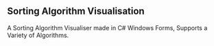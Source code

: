 ## Sorting Algorithm Visualisation

A Sorting Algorithm Visualiser made in C# Windows Forms, Supports a Variety of Algorithms.
